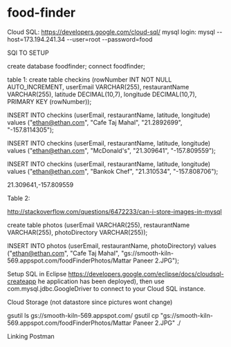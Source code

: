 food-finder
===========

Cloud SQL: 
https://developers.google.com/cloud-sql/
mysql login: 
mysql --host=173.194.241.34 --user=root --password=food


SQl TO SETUP

create database foodfinder;
connect foodfinder;

table 1:
create table checkins (rowNumber INT NOT NULL AUTO_INCREMENT, userEmail VARCHAR(255), restaurantName VARCHAR(255), latitude DECIMAL(10,7), longitude DECIMAL(10,7), PRIMARY KEY (rowNumber));

INSERT INTO checkins (userEmail, restaurantName, latitude, longitude) values ("ethan@ethan.com", "Cafe Taj Mahal", "21.2892699", "-157.8114305"); 

INSERT INTO checkins (userEmail, restaurantName, latitude, longitude) values ("ethan@ethan.com", "McDonald's", "21.309641", "-157.809559");

INSERT INTO checkins (userEmail, restaurantName, latitude, longitude) values ("ethan@ethan.com", "Bankok Chef", "21.310534", "-157.808706");

21.309641,-157.809559

Table 2:

http://stackoverflow.com/questions/6472233/can-i-store-images-in-mysql

create table photos (userEmail VARCHAR(255), restaurantName VARCHAR(255), photoDirectory VARCHAR(255));

INSERT INTO photos (userEmail, restaurantName, photoDirectory) values ("ethan@ethan.com", "Cafe Taj Mahal", "gs://smooth-kiln-569.appspot.com/foodFinderPhotos/Mattar Paneer 2.JPG");

Setup SQL in Eclipse
https://developers.google.com/eclipse/docs/cloudsql-createapp
he application has been deployed), then use com.mysql.jdbc.GoogleDriver to connect to your Cloud SQL instance.

Cloud Storage (not datastore since pictures wont change)

gsutil ls
gs://smooth-kiln-569.appspot.com/
gsutil cp "gs://smooth-kiln-569.appspot.com/foodFinderPhotos/Mattar Paneer 2.JPG" ./


Linking
Postman



